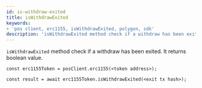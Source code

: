 ```yaml
---
id: is-withdraw-exited
title: isWithdrawExited
keywords: 
- 'pos client, erc1155, isWithdrawExited, polygon, sdk'
description: 'isWithdrawExited method check if a withdraw has been exited'
---
```


`isWithdrawExited` method check if a withdraw has been exited. It returns boolean value.

```
const erc1155Token = posClient.erc1155(<token address>);

const result = await erc1155Token.isWithdrawExited(<exit tx hash>);

```
